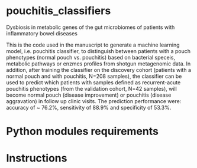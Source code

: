 # pouchitis_classifiers
Dysbiosis in metabolic genes of the gut microbiomes of patients with inflammatory bowel diseases

This is the code used in the manuscript to generate a machine learning model, i.e. pouchitis classifier, to distinguish between patients with a pouch phenotypes (normal pouch vs. pouchitis) based on bacterial speceis, metabolic pathways or enzmes profiles from shotgun metagenomic data. 
In addition, after training the classifier on the discovery cohort (patients with a normal pouch and with pouchitis, N=208 samples), the classifier can be used to predict which patients with samples defined as recurrent-acute pouchitis phenotypes (from the validation cohort, N=42 samples), will become normal pouch (disease improvement) or pouchitis (disease aggravation) in follow up clinic visits. The prediction performance were: accuracy of ~ 76.2%, sensitivity of 88.9% and specificity of 53.3%.

# Python modules requirements

# Instructions
